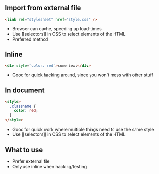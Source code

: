 ## Import from external file
```html
<link rel="stylesheet" href="style.css" />
```

- Browser can cache, speeding up load-times
- Use [[selectors]] in CSS to select elements of the HTML
- Preferred method

## Inline
```html
<div style="color: red">some text</div>
```

- Good for quick hacking around, since you won't mess with other stuff

## In document

```html
<style>
  .classname {
	color: red;
  }
</style>
```

- Good for quick work where multiple things need to use the same style
- Use [[selectors]] in CSS to select elements of the HTML

## What to use
- Prefer external file
- Only use inline when hacking/testing
